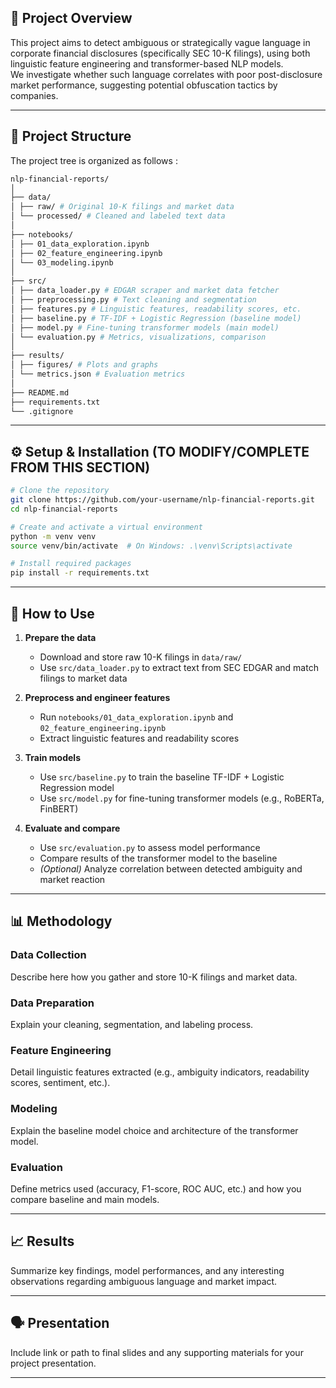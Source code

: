 ## 📝 Project Overview

This project aims to detect ambiguous or strategically vague language in corporate financial disclosures (specifically SEC 10-K filings), using both linguistic feature engineering and transformer-based NLP models.  
We investigate whether such language correlates with poor post-disclosure market performance, suggesting potential obfuscation tactics by companies.

---

## 📁 Project Structure

The project tree is organized as follows :

```bash
nlp-financial-reports/
│
├── data/
│ ├── raw/ # Original 10-K filings and market data
│ └── processed/ # Cleaned and labeled text data
│
├── notebooks/
│ ├── 01_data_exploration.ipynb
│ ├── 02_feature_engineering.ipynb
│ └── 03_modeling.ipynb
│
├── src/
│ ├── data_loader.py # EDGAR scraper and market data fetcher
│ ├── preprocessing.py # Text cleaning and segmentation
│ ├── features.py # Linguistic features, readability scores, etc.
│ ├── baseline.py # TF-IDF + Logistic Regression (baseline model)
│ ├── model.py # Fine-tuning transformer models (main model)
│ └── evaluation.py # Metrics, visualizations, comparison
│
├── results/
│ ├── figures/ # Plots and graphs
│ └── metrics.json # Evaluation metrics
│
├── README.md
├── requirements.txt
└── .gitignore
```

---
## ⚙️ Setup & Installation (TO MODIFY/COMPLETE FROM THIS SECTION)

```bash
# Clone the repository
git clone https://github.com/your-username/nlp-financial-reports.git
cd nlp-financial-reports

# Create and activate a virtual environment
python -m venv venv
source venv/bin/activate  # On Windows: .\venv\Scripts\activate

# Install required packages
pip install -r requirements.txt
```

---

## 🚀 How to Use

1. **Prepare the data**

   * Download and store raw 10-K filings in `data/raw/`
   * Use `src/data_loader.py` to extract text from SEC EDGAR and match filings to market data

2. **Preprocess and engineer features**

   * Run `notebooks/01_data_exploration.ipynb` and `02_feature_engineering.ipynb`
   * Extract linguistic features and readability scores

3. **Train models**

   * Use `src/baseline.py` to train the baseline TF-IDF + Logistic Regression model
   * Use `src/model.py` for fine-tuning transformer models (e.g., RoBERTa, FinBERT)

4. **Evaluate and compare**

   * Use `src/evaluation.py` to assess model performance
   * Compare results of the transformer model to the baseline
   * *(Optional)* Analyze correlation between detected ambiguity and market reaction

---

## 📊 Methodology

### Data Collection

Describe here how you gather and store 10-K filings and market data.

### Data Preparation

Explain your cleaning, segmentation, and labeling process.

### Feature Engineering

Detail linguistic features extracted (e.g., ambiguity indicators, readability scores, sentiment, etc.).

### Modeling

Explain the baseline model choice and architecture of the transformer model.

### Evaluation

Define metrics used (accuracy, F1-score, ROC AUC, etc.) and how you compare baseline and main models.

---

## 📈 Results

Summarize key findings, model performances, and any interesting observations regarding ambiguous language and market impact.

---

## 🗣️ Presentation

Include link or path to final slides and any supporting materials for your project presentation.

---